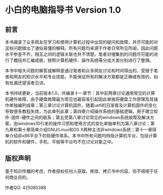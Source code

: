 # 小白的电脑指导书 Version 1.0

## 前言

本书摘录了众多网友在学习和使用计算机过程中出现的疑问和故障，并尽可能的对这些问题做出了通俗易懂的解释。所有问题均来源于作者日常所见所闻，因此问题水平参差不齐，相互之间的逻辑关联也并不清楚。笔者对搜集到的问题尽可能的进行了概括并汇编成册，按照计算机硬件、操作系统等分成大类分别进行了整理。

本书中相关问题的解答或解释是通过笔者和众多网友讨论和时间得出的，受限于笔者和网友的知识水平和专业技能，不能保证所有的解决方案都是正确或有效的，如有纰漏还望读者见谅。

本书持续更新，当前版本1.0，共编录十一章节：其中前两章讨论通用常见的计算机硬件故障，由于硬盘故障最为常见也最容易引起因此单独将硬盘工作原理及其操作单独编列成章；第三章讨论计算机固件，随着uefi的日渐普及计算机固件的变化导致很多教程失效，为此单列此章；第四章介绍操作系统的基础逻辑，用于建立软件-固件-硬件之间的联系；第五至第八章讨论常见的windows系统故障及解决方案，由windows10引发的操作习惯和使用方式的变化单独单列为第八章讨论；第九章和第十章简单介绍GNU/Linux和OS X两种主流非windows系统；第十一章简单介绍非x86平台下的软硬件体系。本书中所有问题均特指计算机平台，包括计算机的软件和硬件，手机、平板等平台均不在讨论对象之中。

## 版权声明

基于知识传播的考虑，作者授权任何人获取、修改、拷贝书中内容，但不得用于任何商业目的。

作者QQ: 425085388


